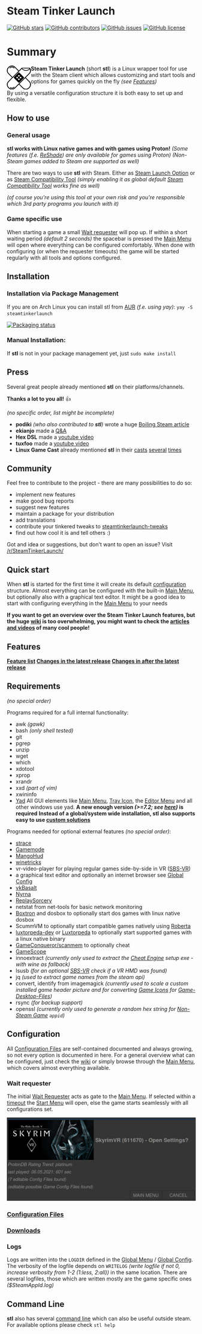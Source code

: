 # Steam Tinker Launch
[![GitHub stars](https://img.shields.io/github/stars/frostworx/steamtinkerlaunch.svg?style=flat-square)](https://github.com/frostworx/steamtinkerlaunch/stargazers)
[![GitHub contributors](https://img.shields.io/github/contributors/frostworx/steamtinkerlaunch.svg?style=flat-square)](https://github.com/frostworx/steamtinkerlaunch/graphs/contributors)
[![GitHub issues](https://img.shields.io/github/issues/frostworx/steamtinkerlaunch.svg?style=flat-square)](https://github.com/frostworx/steamtinkerlaunch/issues)
[![GitHub license](https://img.shields.io/github/license/frostworx/steamtinkerlaunch.svg?style=flat-square)](https://github.com/frostworx/steamtinkerlaunch/blob/dev/LICENSE)

# Summary

<img align="left" width="64" height="64" src="https://github.com/frostworx/repo-assets/blob/master/pics/steamtinkerlaunch-logo_64px.png" alt="**SteamTinkerLaunch** (short **stl**) is a Linux wrapper tool for use with the Steam client">

**Steam Tinker Launch** (short **stl**) is a Linux wrapper tool for use with the Steam client
which allows customizing and start tools and options for games quickly on the fly *(see [Features](#Features))*

By using a versatile configuration structure it is both easy to set up and flexible.

## How to use

### General usage
**stl works with Linux native games and with games using Proton!**
*(Some features (f.e. [ReShade](https://github.com/frostworx/steamtinkerlaunch/wiki/ReShade)) are only available for games using Proton)*
*(Non-Steam games added to Steam are supported as well)*

There are two ways to use **stl** with Steam.
Either as [Steam Launch Option](https://github.com/frostworx/steamtinkerlaunch/wiki/Steam-Launch-Option) or as [Steam Compatibility Tool](https://github.com/frostworx/steamtinkerlaunch/wiki/Steam-Compatibility-Tool)
*(simply enabling it as global default [Steam Compatibility Tool](https://github.com/frostworx/steamtinkerlaunch/wiki/Steam-Compatibility-Tool) works fine as well)*

*(of course you're using this tool at your own risk and you're responsible which 3rd party programs you launch with it)*

### Game specific use
When starting a game a small [Wait requester](#Wait-Requester) will pop up.
If within a short waiting period *(default 2 seconds)* the spacebar is pressed the [Main Menu](https://github.com/frostworx/steamtinkerlaunch/wiki/Main-Menu) will open where everything can be configured comfortably.
When done with configuring (or when the requester timeouts) the game will be started regularly with all tools and options configured.

## Installation
### Installation via Package Management
If you are on Arch Linux you can install stl from [AUR](https://aur.archlinux.org/packages/steamtinkerlaunch) *(f.e. using yay)*:
`yay -S steamtinkerlaunch`

[![Packaging status](https://repology.org/badge/vertical-allrepos/steamtinkerlaunch.svg)](https://repology.org/project/steamtinkerlaunch/versions)

### Manual Installation:
If **stl** is not in your package management yet, just `sudo make install`

## Press
Several great people already mentioned **stl** on their platforms/channels.

**Thanks a lot to you all!** 👍

*(no specific order, list might be incomplete)*

- **podiki** *(who also contributed to **stl**)* wrote a huge [Boiling Steam article](https://boilingsteam.com/supercharge-steam-with-steamtinkerlaunch-stl)
- **ekianjo** made a [Q&A](https://boilingsteam.com/steam-tinker-launcher-making-tinkering-much-easier)
- **Hex DSL** made a [youtube video](https://www.youtube.com/watch?v=rdXQRMwMfPE)
- **tuxfoo**  made a [youtube video](https://www.youtube.com/watch?v=l1KjIANTIKs)
- **Linux Game Cast** already mentioned **stl** in their [casts](https://www.youtube.com/watch?v=djuZdnE83fE&t=436s) [several](https://www.youtube.com/watch?v=yVsTMhx8E7c&t=983s) [times](https://www.youtube.com/watch?v=qhybhTGV3mA&t=1279s)

## Community
Feel free to contribute to the project - there are many possibilities to do so:
- implement new features
- make good bug reports
- suggest new features
- maintain a package for your distribution
- add translations
- contribute your tinkered tweaks to [steamtinkerlaunch-tweaks](https://github.com/frostworx/steamtinkerlaunch-tweaks)
- find out how cool it is and tell others :)

Got and idea or suggestions, but don't want to open an issue?
Visit [/r/SteamTinkerLaunch/](https://www.reddit.com/r/SteamTinkerLaunch)

## Quick start
When **stl** is started for the first time it will create its default [configuration](#Configuration) structure.
Almost everything can be configured with the built-in [Main Menu](https://github.com/frostworx/steamtinkerlaunch/wiki/Main-Menu), but optionally also with a graphical text editor.
It might be a good idea to start with configuring everything in the [Main Menu](https://github.com/frostworx/steamtinkerlaunch/wiki/Main-Menu) to your needs

**If you want to get an overview over the Steam Tinker Launch features, but the huge [wiki](https://github.com/frostworx/steamtinkerlaunch/wiki) is too overwhelming,
you might want to check the [articles and videos](#Press) of many cool people!**


## Features

**[Feature list](https://github.com/frostworx/steamtinkerlaunch/wiki#features)
[Changes in the latest release](https://github.com/frostworx/steamtinkerlaunch/releases/latest)
[Changes in after the latest release](https://github.com/frostworx/steamtinkerlaunch/issues/177)**

## Requirements
*(no special order)*

Programs required for a full internal functionality:
- awk *(gawk)*
- bash *(only shell tested)*
- git
- pgrep
- unzip
- wget
- which
- xdotool
- xprop
- xrandr
- xxd *(part of vim)*
- xwininfo
- [Yad](https://github.com/v1cont/yad) All GUI elements like [Main Menu](https://github.com/frostworx/steamtinkerlaunch/wiki/Main-Menu), [Tray Icon](https://github.com/frostworx/steamtinkerlaunch/wiki/Tray-Icon), the [Editor Menu](https://github.com/frostworx/steamtinkerlaunch/wiki/Editor-Menu)
  and all other windows use yad. **A new enough version *(>=7.2; see [here](https://github.com/frostworx/steamtinkerlaunch/issues/98))* is required**
  **Instead of a global/system wide installation, stl also supports easy to use [custom solutions](https://github.com/frostworx/steamtinkerlaunch/wiki/Custom-Yad)**
   
Programs needed for optional external features *(no special order)*:
- [strace](https://github.com/frostworx/steamtinkerlaunch/wiki/Strace)
- [Gamemode](https://github.com/frostworx/steamtinkerlaunch/wiki/GameMode)
- [MangoHud](https://github.com/frostworx/steamtinkerlaunch/wiki/MangoHud)
- [winetricks](https://github.com/frostworx/steamtinkerlaunch/wiki/Winetricks)
- vr-video-player for playing regular games side-by-side in VR ([SBS-VR](https://github.com/frostworx/steamtinkerlaunch/wiki/Side-by-Side-VR))
- a graphical text editor and optionally an internet browser see [Global Config](https://github.com/frostworx/steamtinkerlaunch/wiki/Configuration-Files#Global-Config)
- [vkBasalt](https://github.com/frostworx/steamtinkerlaunch/wiki/vkBasalt)
- [Nyrna](https://github.com/frostworx/steamtinkerlaunch/wiki/Nyrna)
- [ReplaySorcery](https://github.com/frostworx/steamtinkerlaunch/wiki/ReplaySorcery)
- netstat from net-tools for basic network monitoring
- [Boxtron](https://github.com/frostworx/steamtinkerlaunch/wiki/Boxtron) and dosbox to optionally start dos games with linux native dosbox
- ScummVM to optionally start compatible games natively using [Roberta](https://github.com/dreamer/roberta)
- [luxtorpeda-dev](https://github.com/luxtorpeda-dev/luxtorpeda) or [Luxtorpeda](https://github.com/dreamer/luxtorpeda) to optionally start supported games with a linux native binary
- [GameConqueror/scanmem](https://github.com/frostworx/steamtinkerlaunch/wiki/GameConqueror) to optionally cheat
- [GameScope](https://github.com/frostworx/steamtinkerlaunch/wiki/GameScope)
- innoextract *(currently only used to extract the [Cheat Engine](https://github.com/frostworx/steamtinkerlaunch/wiki/Cheat-Engine) setup exe - with wine as fallback)*
- lsusb *(for an optional [SBS-VR](https://github.com/frostworx/steamtinkerlaunch/wiki/Side-by-Side-VR) check if a VR HMD was found)*
- jq *(used to extract game names from the steam api)*
- convert, identify from imagemagick *(currently used to scale a custom installed game header picture and for converting [Game Icons](https://github.com/frostworx/steamtinkerlaunch/wiki/Game-Icons) for [Game-Desktop-Files](https://github.com/frostworx/steamtinkerlaunch/wiki/Game-Desktop-Files))*
- rsync *(for backup support)*
- openssl *(currently only used to generate a random hex string for [Non-Steam Game](https://github.com/frostworx/steamtinkerlaunch/wiki/Add-Non-Steam-Game) `appid`)*

## Configuration
All [Configuration Files](https://github.com/frostworx/steamtinkerlaunch/wiki/Configuration-Files) are self-contained documented and always growing, so not every option is documented in here.
For a general overview what can be configured, just check the [wiki](https://github.com/frostworx/steamtinkerlaunch/wiki) or simply browse through the 
[Main Menu](https://github.com/frostworx/steamtinkerlaunch/wiki/Main-Menu), which covers almost everything available.

### Wait requester
The initial [Wait Requester](https://github.com/frostworx/steamtinkerlaunch/wiki/Wait-Requester) acts as gate to the [Main Menu](https://github.com/frostworx/steamtinkerlaunch/wiki/Main-Menu).
If selected within a [timeout](https://github.com/frostworx/steamtinkerlaunch/wiki/Wait-Requester#timeout) the [Start Menu](https://github.com/frostworx/steamtinkerlaunch/wiki/Start-Menu) will open,
else the game starts seamlessly with all configurations set.

![Wait Requester](https://github.com/frostworx/repo-assets/blob/master/pics/WaitRequester.jpg)

### [Configuration Files](https://github.com/frostworx/steamtinkerlaunch/wiki/Configuration-Files)

### [Downloads](https://github.com/frostworx/steamtinkerlaunch/wiki/Downloads)

### Logs
Logs are written into the `LOGDIR` defined in the [Global Menu](https://github.com/frostworx/steamtinkerlaunch/wiki/Global-Menu) / [Global Config](https://github.com/frostworx/steamtinkerlaunch/wiki/Configuration-Files#Global-Config).
The verbosity of the logfile depends on `WRITELOG` *(write logfile if not 0, increase verbosity from 1-2 (1:less, 2:all))*
in the same location.
There are several logfiles, those which are written mostly are the game specific ones *($SteamAppId.log)*

## Command Line
**stl** also has several [command line](https://github.com/frostworx/steamtinkerlaunch/wiki/Command-Line) which can also be useful outside steam.
For available options please check `stl help`
